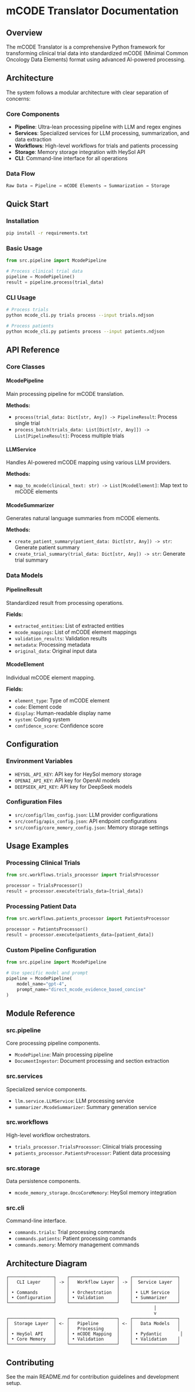 # mCODE Translator Documentation

## Overview

The mCODE Translator is a comprehensive Python framework for transforming clinical trial data into standardized mCODE (Minimal Common Oncology Data Elements) format using advanced AI-powered processing.

## Architecture

The system follows a modular architecture with clear separation of concerns:

### Core Components

- **Pipeline**: Ultra-lean processing pipeline with LLM and regex engines
- **Services**: Specialized services for LLM processing, summarization, and data extraction
- **Workflows**: High-level workflows for trials and patients processing
- **Storage**: Memory storage integration with HeySol API
- **CLI**: Command-line interface for all operations

### Data Flow

```
Raw Data → Pipeline → mCODE Elements → Summarization → Storage
```

## Quick Start

### Installation

```bash
pip install -r requirements.txt
```

### Basic Usage

```python
from src.pipeline import McodePipeline

# Process clinical trial data
pipeline = McodePipeline()
result = pipeline.process(trial_data)
```

### CLI Usage

```bash
# Process trials
python mcode_cli.py trials process --input trials.ndjson

# Process patients
python mcode_cli.py patients process --input patients.ndjson
```

## API Reference

### Core Classes

#### McodePipeline

Main processing pipeline for mCODE translation.

**Methods:**
- `process(trial_data: Dict[str, Any]) -> PipelineResult`: Process single trial
- `process_batch(trials_data: List[Dict[str, Any]]) -> List[PipelineResult]`: Process multiple trials

#### LLMService

Handles AI-powered mCODE mapping using various LLM providers.

**Methods:**
- `map_to_mcode(clinical_text: str) -> List[McodeElement]`: Map text to mCODE elements

#### McodeSummarizer

Generates natural language summaries from mCODE elements.

**Methods:**
- `create_patient_summary(patient_data: Dict[str, Any]) -> str`: Generate patient summary
- `create_trial_summary(trial_data: Dict[str, Any]) -> str`: Generate trial summary

### Data Models

#### PipelineResult

Standardized result from processing operations.

**Fields:**
- `extracted_entities`: List of extracted entities
- `mcode_mappings`: List of mCODE element mappings
- `validation_results`: Validation results
- `metadata`: Processing metadata
- `original_data`: Original input data

#### McodeElement

Individual mCODE element mapping.

**Fields:**
- `element_type`: Type of mCODE element
- `code`: Element code
- `display`: Human-readable display name
- `system`: Coding system
- `confidence_score`: Confidence score

## Configuration

### Environment Variables

- `HEYSOL_API_KEY`: API key for HeySol memory storage
- `OPENAI_API_KEY`: API key for OpenAI models
- `DEEPSEEK_API_KEY`: API key for DeepSeek models

### Configuration Files

- `src/config/llms_config.json`: LLM provider configurations
- `src/config/apis_config.json`: API endpoint configurations
- `src/config/core_memory_config.json`: Memory storage settings

## Usage Examples

### Processing Clinical Trials

```python
from src.workflows.trials_processor import TrialsProcessor

processor = TrialsProcessor()
result = processor.execute(trials_data=[trial_data])
```

### Processing Patient Data

```python
from src.workflows.patients_processor import PatientsProcessor

processor = PatientsProcessor()
result = processor.execute(patients_data=[patient_data])
```

### Custom Pipeline Configuration

```python
from src.pipeline import McodePipeline

# Use specific model and prompt
pipeline = McodePipeline(
    model_name="gpt-4",
    prompt_name="direct_mcode_evidence_based_concise"
)
```

## Module Reference

### src.pipeline

Core processing pipeline components.

- `McodePipeline`: Main processing pipeline
- `DocumentIngestor`: Document processing and section extraction

### src.services

Specialized service components.

- `llm.service.LLMService`: LLM processing service
- `summarizer.McodeSummarizer`: Summary generation service

### src.workflows

High-level workflow orchestrators.

- `trials_processor.TrialsProcessor`: Clinical trials processing
- `patients_processor.PatientsProcessor`: Patient data processing

### src.storage

Data persistence components.

- `mcode_memory_storage.OncoCoreMemory`: HeySol memory integration

### src.cli

Command-line interface.

- `commands.trials`: Trial processing commands
- `commands.patients`: Patient processing commands
- `commands.memory`: Memory management commands

## Architecture Diagram

```
┌─────────────────┐    ┌──────────────────┐    ┌─────────────────┐
│   CLI Layer     │ -> │   Workflow Layer │ -> │  Service Layer  │
│                 │    │                  │    │                 │
│ • Commands      │    │ • Orchestration  │    │ • LLM Service   │
│ • Configuration │    │ • Validation     │    │ • Summarizer    │
└─────────────────┘    └──────────────────┘    └─────────────────┘
                                                        │
                                                        v
┌─────────────────┐    ┌──────────────────┐    ┌─────────────────┐
│  Storage Layer  │ <- │   Pipeline       │ <- │   Data Models   │
│                 │    │   Processing     │    │                 │
│ • HeySol API    │    │ • mCODE Mapping  │    │ • Pydantic       │
│ • Core Memory   │    │ • Validation     │    │ • Validation    │
└─────────────────┘    └──────────────────┘    └─────────────────┘
```

## Contributing

See the main README.md for contribution guidelines and development setup.